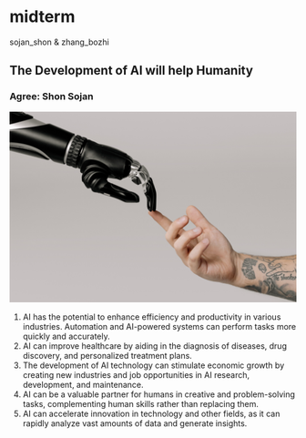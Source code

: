 # midterm
sojan_shon &amp; zhang_bozhi

## The Development of AI will help Humanity
### Agree: Shon Sojan
![AI is useful](img/AI_shon.jpg)
1. AI has the potential to enhance efficiency and productivity in various industries. Automation and AI-powered systems can perform tasks more quickly and accurately.
2. AI can improve healthcare by aiding in the diagnosis of diseases, drug discovery, and personalized treatment plans.
3. The development of AI technology can stimulate economic growth by creating new industries and job opportunities in AI research, development, and maintenance.
4. AI can be a valuable partner for humans in creative and problem-solving tasks, complementing human skills rather than replacing them.
5. AI can accelerate innovation in technology and other fields, as it can rapidly analyze vast amounts of data and generate insights.


